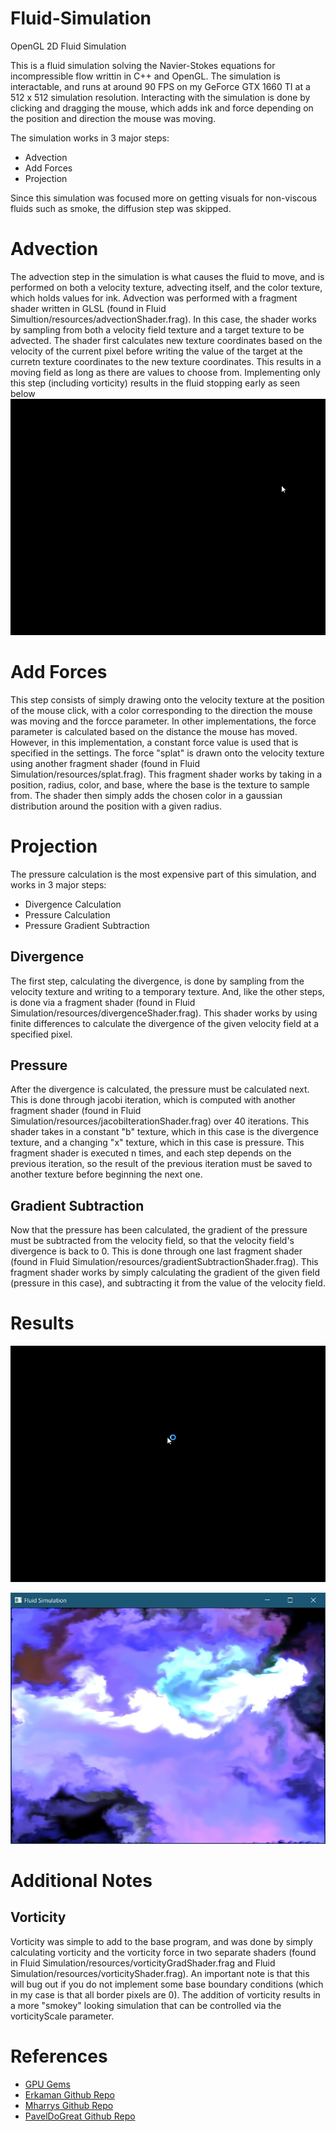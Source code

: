 # Fluid-Simulation
OpenGL 2D Fluid Simulation

This is a fluid simulation solving the Navier-Stokes equations for incompressible flow writtin in C++ and OpenGL. 
The simulation is interactable, and runs at around 90 FPS on my GeForce GTX 1660 TI at a 512 x 512 simulation resolution.
Interacting with the simulation is done by clicking and dragging the mouse, which adds ink and force depending on the position and direction the mouse was moving.

The simulation works in 3 major steps:
- Advection
- Add Forces
- Projection

Since this simulation was focused more on getting visuals for non-viscous fluids such as smoke, the diffusion step was skipped.

# Advection

The advection step in the simulation is what causes the fluid to move, and is performed on both a velocity texture, advecting itself, and the color texture, which holds values for ink.
Advection was performed with a fragment shader written in GLSL (found in Fluid Simultion/resources/advectionShader.frag). In this case, the shader works by sampling from both a velocity field texture
and a target texture to be advected. The shader first calculates new texture coordinates based on the velocity of the current pixel before writing the value of the target at the curretn texture coordinates
to the new texture coordinates. This results in a moving field as long as there are values to choose from. Implementing only this step (including vorticity) results in the fluid
stopping early as seen below
![Advection](screenshots/advection.gif)

# Add Forces

This step consists of simply drawing onto the velocity texture at the position of the mouse click, with a color corresponding to the direction the mouse was moving and the forcce parameter.
In other implementations, the force parameter is calculated based on the distance the mouse has moved. However, in this implementation, a constant force value is used that is specified in the 
settings. The force "splat" is drawn onto the velocity texture using another fragment shader (found in Fluid Simulation/resources/splat.frag). This fragment shader works by taking in a position, radius, color, and base,
where the base is the texture to sample from. The shader then simply adds the chosen color in a gaussian distribution around the position with a given radius.

# Projection

The pressure calculation is the most expensive part of this simulation, and works in 3 major steps:
- Divergence Calculation
- Pressure Calculation
- Pressure Gradient Subtraction

## Divergence
The first step, calculating the divergence, is done by sampling from the velocity texture and writing to a temporary texture. And, like the other steps, is done via a fragment shader
(found in Fluid Simulation/resources/divergenceShader.frag). This shader works by using finite differences to calculate the divergence of the given velocity field at a specified pixel.

## Pressure
After the divergence is calculated, the pressure must be calculated next. This is done through jacobi iteration, which is computed with another fragment shader (found in Fluid Simulation/resources/jacobiIterationShader.frag)
over 40 iterations. This shader takes in a constant "b" texture, which in this case is the divergence texture, and a changing "x" texture, which in this case is pressure. This fragment shader is executed n times, and each step depends
on the previous iteration, so the result of the previous iteration must be saved to another texture before beginning the next one.

## Gradient Subtraction
Now that the pressure has been calculated, the gradient of the pressure must be subtracted from the velocity field, so that the velocity field's divergence is back to 0. This is done through one last fragment shader
(found in Fluid Simulation/resources/gradientSubtractionShader.frag). This fragment shader works by simply calculating the gradient of the given field (pressure in this case), and subtracting it from the value of the velocity field.

# Results

![SimulationGif](screenshots/simgif.gif)

![SimulationGif](screenshots/simss.jpg)

# Additional Notes

## Vorticity
Vorticity was simple to add to the base program, and was done by simply calculating vorticity and the vorticity force in two separate shaders (found in Fluid Simulation/resources/vorticityGradShader.frag and Fluid Simulation/resources/vorticityShader.frag). An important note is that this will bug out if you do not implement some base boundary conditions (which in my case is that all border pixels are 0). The addition of vorticity results in a more "smokey" looking simulation that can be controlled via the vorticityScale parameter.

# References
- [GPU Gems](https://developer.download.nvidia.com/books/HTML/gpugems/gpugems_ch38.html)
- [Erkaman Github Repo](https://github.com/Erkaman/fluid_sim)
- [Mharrys Github Repo](https://github.com/mharrys/fluids-2d)
- [PavelDoGreat Github Repo](https://github.com/PavelDoGreat/WebGL-Fluid-Simulation)
